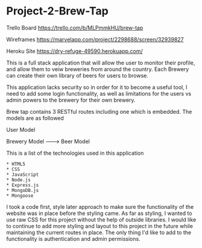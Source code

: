 # Project-2-Brew-Tap


Trello Board
https://trello.com/b/MLPmmkHU/brew-tap

Wireframes 
https://marvelapp.com/project/2298688/screen/32939827

Heroku Site
https://dry-refuge-49590.herokuapp.com/

This is a full stack application that will allow the user to monitor their profile, and allow them to veiw breweries from around the country.  Each Brewery can create their own library of beers for users to browse.  

This application lacks security so in order for it to become a useful tool, I need to add some login functionality, as well as limitations for the users vs admin powers to the brewery for their own brewery.  

Brew tap contains 3 RESTful routes including one which is embedded.
The models are as followed

User Model 

Brewery Model ---> Beer Model

This is a list of the technologies used in this application

    * HTML5
    * CSS
    * JavaScript
    * Node.js
    * Express.js
    * MongoDB.js
    * Mongoose

I took a code first, style later approach to make sure the functionality of the website was in place before the styling came.  As far as styling, I wanted to use raw CSS for this project without the help of outside libraries.  I would like to continue to add more styling and layout to this project in the future while maintaining the current routes in place.  The only thing I'd like to add to the functionality is authentication and admin permissions. 